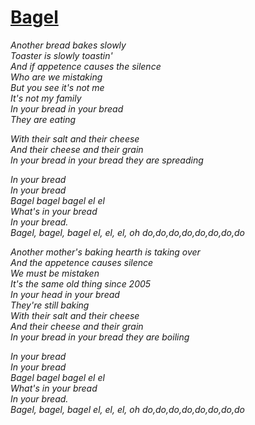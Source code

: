[Bagel](https://www.youtube.com/watch?v=6Ejga4kJUts)
===========

*Another bread bakes slowly*  
*Toaster is slowly toastin'*  
*And if appetence causes the silence*  
*Who are we mistaking*  
*But you see it's not me*  
*It's not my family*  
*In your bread in your bread*  
*They are eating*  

*With their salt and their cheese*  
*And their cheese and their grain*  
*In your bread in your bread they are spreading*  

*In your bread*  
*In your bread*  
*Bagel bagel bagel el el*  
*What's in your bread*  
*In your bread.*  
*Bagel, bagel, bagel el, el, el, oh do,do,do,do,do,do,do,do*  

*Another mother's baking hearth is taking over*  
*And the appetence causes silence*  
*We must be mistaken*  
*It's the same old thing since 2005*  
*In your head in your bread*  
*They're still baking*  
*With their salt and their cheese*  
*And their cheese and their grain*  
*In your bread in your bread they are boiling*  

*In your bread*  
*In your bread*  
*Bagel bagel bagel el el*  
*What's in your bread*  
*In your bread.*  
*Bagel, bagel, bagel el, el, el, oh do,do,do,do,do,do,do,do*  

